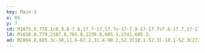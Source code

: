 ```yaml
---
key: Main-3
x: 65
y: 7
cd: M1675.9,778.1c0,9.8-7.6,17.7-17,17.7s-17-7.9-17-17.7s7.6-17.7,17-17.7l0,0C1668.3,760.4,1675.9,768.3,1675.9,778.1z
ld: M1658.8,779,2107.8,785.8,2239.8,605.3,2741,605.3,
ad: M2804.8,605.3c-30,11.6-67.2,31.4-90.2,52.3l18.1-52.3l-18.1-52.3C2737.6,573.9,2774.8,593.7,2804.8,605.3z
---
```


